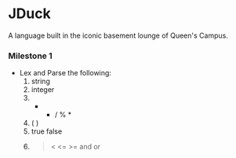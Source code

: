 # JDuck
A language built in the iconic basement lounge of Queen's Campus.

### Milestone 1
* Lex and Parse the following:
    1. string
    2. integer
    3. + - / % *
    4. ( )
    5. true false
    6. > < <= >= and or
